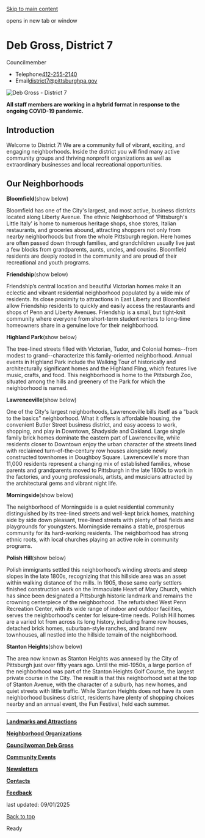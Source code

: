 [Skip to main content](https://www.pittsburghpa.gov/City-Government/City-Council/Districts/Deb-Gross-District-7#main-content)

opens in new tab or window

# Deb Gross, District 7

Councilmember

- Telephone[412-255-2140](tel:4122552140)
- Email[district7@pittsburghpa.gov](mailto:district7@pittsburghpa.gov "Compose an email to district7@pittsburghpa.gov")

![Deb Gross - District 7](https://www.pittsburghpa.gov/files/assets/city/v/1/city-council/images/gross-squared.jpg?dimension=pageimage&w=480)

**All staff members are working in a hybrid format in response to the ongoing COVID-19 pandemic.**

## Introduction

Welcome to District 7! We are a community full of vibrant, exciting, and engaging neighborhoods. Inside the district you will find many active community groups and thriving nonprofit organizations as well as extraordinary businesses and local recreational opportunities.

## Our Neighborhoods

**Bloomfield**(show below)

Bloomfield has one of the City's largest, and most active, business districts located along Liberty Avenue. The ethnic Neighborhood of 'Pittsburgh's Little Italy' is home to numerous heritage shops, shoe stores, Italian restaurants, and groceries abound, attracting shoppers not only from nearby neighborhoods but from the whole Pittsburgh region. Here homes are often passed down through families, and grandchildren usually live just a few blocks from grandparents, aunts, uncles, and cousins. Bloomfield residents are deeply rooted in the community and are proud of their recreational and youth programs.

**Friendship**(show below)

Friendship’s central location and beautiful Victorian homes make it an eclectic and vibrant residential neighborhood populated by a wide mix of residents. Its close proximity to attractions in East Liberty and Bloomfield allow Friendship residents to quickly and easily access the restaurants and shops of Penn and Liberty Avenues. Friendship is a small, but tight-knit community where everyone from short-term student renters to long-time homeowners share in a genuine love for their neighborhood.

**Highland Park**(show below)

The tree-lined streets filled with Victorian, Tudor, and Colonial homes--from modest to grand--characterize this family-oriented neighborhood. Annual events in Highland Park include the Walking Tour of historically and architecturally significant homes and the Highland Fling, which features live music, crafts, and food. This neighborhood is home to the Pittsburgh Zoo, situated among the hills and greenery of the Park for which the neighborhood is named.

**Lawrenceville**(show below)

One of the City's largest neighborhoods, Lawrenceville bills itself as a "back to the basics" neighborhood. What it offers is affordable housing, the convenient Butler Street business district, and easy access to work, shopping, and play in Downtown, Shadyside and Oakland. Large single family brick homes dominate the eastern part of Lawrenceville, while residents closer to Downtown enjoy the urban character of the streets lined with reclaimed turn-of-the-century row houses alongside newly constructed townhomes in Doughboy Square. Lawrenceville's more than 11,000 residents represent a changing mix of established families, whose parents and grandparents moved to Pittsburgh in the late 1800s to work in the factories, and young professionals, artists, and musicians attracted by the architectural gems and vibrant night life.

**Morningside**(show below)

The neighborhood of Morningside is a quiet residential community distinguished by its tree-lined streets and well-kept brick homes, matching side by side down pleasant, tree-lined streets with plenty of ball fields and playgrounds for youngsters. Morningside remains a stable, prosperous community for its hard-working residents. The neighborhood has strong ethnic roots, with local churches playing an active role in community programs.

**Polish Hill**(show below)

Polish immigrants settled this neighborhood’s winding streets and steep slopes in the late 1800s, recognizing that this hillside area was an asset within walking distance of the mills. In 1905, those same early settlers finished construction work on the Immaculate Heart of Mary Church, which has since been designated a Pittsburgh historic landmark and remains the crowning centerpiece of the neighborhood. The refurbished West Penn Recreation Center, with its wide range of indoor and outdoor facilities, serves the neighborhood's center for leisure-time needs. Polish Hill homes are a varied lot from across its long history, including frame row houses, detached brick homes, suburban-style ranches, and brand new townhouses, all nestled into the hillside terrain of the neighborhood.

**Stanton Heights**(show below)

The area now known as Stanton Heights was annexed by the City of Pittsburgh just over fifty years ago. Until the mid-1950s, a large portion of the neighborhood was part of the Stanton Heights Golf Course, the largest private course in the City. The result is that this neighborhood set at the top of Stanton Avenue, with the character of a suburb, has new homes, and quiet streets with little traffic. While Stanton Heights does not have its own neighborhood business district, residents have plenty of shopping choices nearby and an annual event, the Fun Festival, held each summer.

* * *

[**Landmarks and Attractions**](https://www.pittsburghpa.gov/City-Government/City-Council/Districts/Deb-Gross-District-7/Landmarks-and-Attractions)

[**Neighborhood Organizations**](https://www.pittsburghpa.gov/City-Government/City-Council/Districts/Deb-Gross-District-7/Neighborhood-Organizations)

[**Councilwoman Deb Gross**](https://www.pittsburghpa.gov/City-Government/City-Council/Districts/Deb-Gross-District-7/Councilwoman-Deb-Gross)

[**Community Events**](https://www.pittsburghpa.gov/City-Government/City-Council/Districts/Deb-Gross-District-7/Community-Events)

[**Newsletters**](https://www.pittsburghpa.gov/City-Government/City-Council/Districts/Deb-Gross-District-7/Newsletters)

[**Contacts**](https://www.pittsburghpa.gov/City-Government/City-Council/Districts/Deb-Gross-District-7/Contacts)

[**Feedback**](https://www.pittsburghpa.gov/City-Government/City-Council/Districts/Deb-Gross-District-7/Feedback)

last updated: 09/01/2025

[Back to top](https://www.pittsburghpa.gov/City-Government/City-Council/Districts/Deb-Gross-District-7#body-top)

Ready
